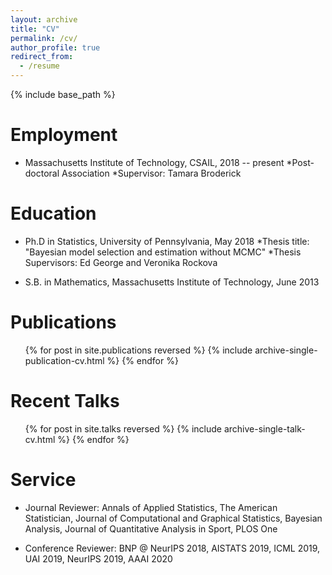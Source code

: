 ```yaml
---
layout: archive
title: "CV"
permalink: /cv/
author_profile: true
redirect_from:
  - /resume
---
```


{% include base_path %}

Employment
======

* Massachusetts Institute of Technology, CSAIL, 2018 -- present
    *Post-doctoral Association
    *Supervisor: Tamara Broderick

Education
======

* Ph.D in Statistics, University of Pennsylvania, May 2018
    *Thesis title: "Bayesian model selection and estimation without MCMC"
    *Thesis Supervisors: Ed George and Veronika Rockova

* S.B. in Mathematics, Massachusetts Institute of Technology, June 2013

Publications
======
  <ul>{% for post in site.publications reversed %}
    {% include archive-single-publication-cv.html %}
  {% endfor %}</ul>
  
Recent Talks
======
  <ul>{% for post in site.talks reversed %}
    {% include archive-single-talk-cv.html %}
  {% endfor %}</ul>
  
  
Service
======
* Journal Reviewer: Annals of Applied Statistics, The American Statistician, Journal of Computational and Graphical Statistics, Bayesian Analysis, Journal of Quantitative Analysis in Sport, PLOS One

* Conference Reviewer: BNP @ NeurIPS 2018, AISTATS 2019, ICML 2019, UAI 2019, NeurIPS 2019, AAAI 2020 
